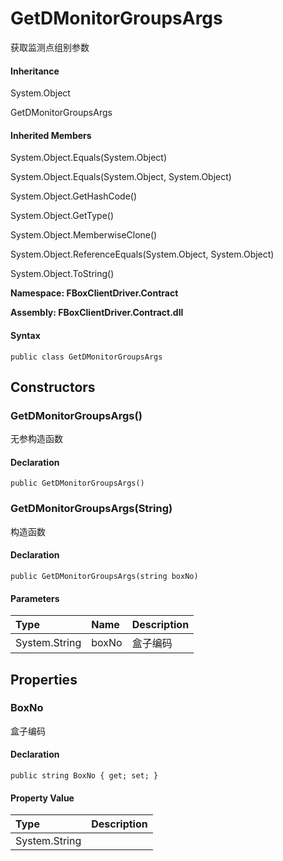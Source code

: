 # GetDMonitorGroupsArgs

获取监测点组别参数

#### Inheritance

System.Object

GetDMonitorGroupsArgs

#### Inherited Members

System.Object.Equals\(System.Object\)

System.Object.Equals\(System.Object, System.Object\)

System.Object.GetHashCode\(\)

System.Object.GetType\(\)

System.Object.MemberwiseClone\(\)

System.Object.ReferenceEquals\(System.Object, System.Object\)

System.Object.ToString\(\)

**Namespace: FBoxClientDriver.Contract**

**Assembly: FBoxClientDriver.Contract.dll**

#### Syntax <a id="FBoxClientDriver_Contract_GetDMonitorGroupsArgs_syntax"></a>

```text
public class GetDMonitorGroupsArgs
```

## Constructors <a id="constructors"></a>

### GetDMonitorGroupsArgs\(\) <a id="FBoxClientDriver_Contract_GetDMonitorGroupsArgs__ctor"></a>

无参构造函数

#### Declaration

```text
public GetDMonitorGroupsArgs()
```

### GetDMonitorGroupsArgs\(String\) <a id="FBoxClientDriver_Contract_GetDMonitorGroupsArgs__ctor_System_String_"></a>

构造函数

#### Declaration

```text
public GetDMonitorGroupsArgs(string boxNo)
```

#### Parameters

| Type | Name | Description |
| :--- | :--- | :--- |
| System.String | boxNo | 盒子编码 |

## Properties <a id="properties"></a>

### BoxNo <a id="FBoxClientDriver_Contract_GetDMonitorGroupsArgs_BoxNo"></a>

盒子编码

#### Declaration

```text
public string BoxNo { get; set; }
```

#### Property Value

| Type | Description |
| :--- | :--- |
| System.String |  |


